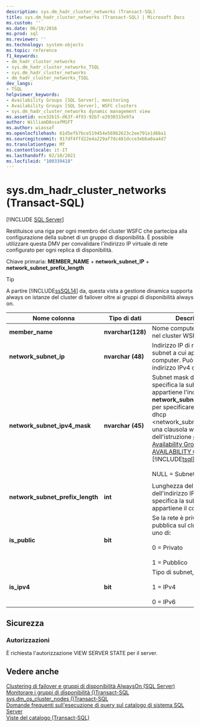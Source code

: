 ```yaml
---
description: sys.dm_hadr_cluster_networks (Transact-SQL)
title: sys.dm_hadr_cluster_networks (Transact-SQL) | Microsoft Docs
ms.custom: ''
ms.date: 06/10/2016
ms.prod: sql
ms.reviewer: ''
ms.technology: system-objects
ms.topic: reference
f1_keywords:
- dm_hadr_cluster_networks
- sys.dm_hadr_cluster_networks_TSQL
- sys.dm_hadr_cluster_networks
- dm_hadr_cluster_networks_TSQL
dev_langs:
- TSQL
helpviewer_keywords:
- Availability Groups [SQL Server], monitoring
- Availability Groups [SQL Server], WSFC clusters
- sys.dm_hadr_cluster_networks dynamic management view
ms.assetid: ece32b15-d63f-4f93-92b7-e2930333e97a
author: WilliamDAssafMSFT
ms.author: wiassaf
ms.openlocfilehash: 61d5efb7bce519454e569b2623c2ee791e1d68a1
ms.sourcegitcommit: 917df4ffd22e4a229af7dc481dcce3ebba0aa4d7
ms.translationtype: MT
ms.contentlocale: it-IT
ms.lasthandoff: 02/10/2021
ms.locfileid: "100339418"
---
```

# <a name="sysdm_hadr_cluster_networks-transact-sql"></a>sys.dm_hadr_cluster_networks (Transact-SQL)
[!INCLUDE [SQL Server](../../includes/applies-to-version/sqlserver.md)]

  Restituisce una riga per ogni membro del cluster WSFC che partecipa alla configurazione della subnet di un gruppo di disponibilità. È possibile utilizzare questa DMV per convalidare l'indirizzo IP virtuale di rete configurato per ogni replica di disponibilità.  
  
 Chiave primaria: **MEMBER_NAME**  +  **network_subnet_IP**  +  **network_subnet_prefix_length**  
  
 > [!TIP]
 > A partire [!INCLUDE[ssSQL14](../../includes/sssql14-md.md)] da, questa vista a gestione dinamica supporta always on istanze del cluster di failover oltre ai gruppi di disponibilità always on.  
  
|Nome colonna|Tipo di dati|Descrizione|  
|-----------------|---------------|-----------------|  
|**member_name**|**nvarchar(128)**|Nome computer di un nodo nel cluster WSFC.|  
|**network_subnet_ip**|**nvarchar (48)**|Indirizzo IP di rete della subnet a cui appartiene il computer. Può trattarsi di un indirizzo IPv4 o IPv6.|  
|**network_subnet_ipv4_mask**|**nvarchar (45)**|Subnet mask di rete che specifica la subnet a cui appartiene l'indirizzo IP. **network_subnet_ipv4_mask** per specificare le opzioni dhcp <network_subnet_option> in una clausola with DHCP dell'istruzione [create Availability Group](../../t-sql/statements/create-availability-group-transact-sql.md) o [ALTER AVAILABILITY GROUP](../../t-sql/statements/alter-availability-group-transact-sql.md) [!INCLUDE[tsql](../../includes/tsql-md.md)] .<br /><br /> NULL = Subnet IPv6.|  
||||  
|**network_subnet_prefix_length**|**int**|Lunghezza del prefisso dell'indirizzo IP di rete che specifica la subnet a cui appartiene il computer.|  
|**is_public**|**bit**|Se la rete è privata o pubblica sul cluster WSFC, uno di:<br /><br /> 0 = Privato<br /><br /> 1 = Pubblico|  
|**is_ipv4**|**bit**|Tipo di subnet, uno di:<br /><br /> 1 = IPv4<br /><br /> 0 = IPv6|  
  
## <a name="security"></a>Sicurezza  
  
### <a name="permissions"></a>Autorizzazioni  
 È richiesta l'autorizzazione VIEW SERVER STATE per il server.  
  
## <a name="see-also"></a>Vedere anche  
 [Clustering di failover e gruppi di disponibilità AlwaysOn &#40;SQL Server&#41;](../../database-engine/availability-groups/windows/failover-clustering-and-always-on-availability-groups-sql-server.md)   
 [Monitorare i gruppi di disponibilità &#40;&#41;Transact-SQL ](../../database-engine/availability-groups/windows/monitor-availability-groups-transact-sql.md)   
 [sys.dm_os_cluster_nodes &#40;&#41;Transact-SQL ](../../relational-databases/system-dynamic-management-views/sys-dm-os-cluster-nodes-transact-sql.md)   
 [Domande frequenti sull'esecuzione di query sul catalogo di sistema SQL Server](../../relational-databases/system-catalog-views/querying-the-sql-server-system-catalog-faq.md)   
 [Viste del catalogo &#40;Transact-SQL&#41;](../../relational-databases/system-catalog-views/catalog-views-transact-sql.md)  
  
  
